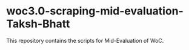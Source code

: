 # woc3.0-scraping-mid-evaluation-Taksh-Bhatt
This repository contains the scripts for Mid-Evaluation of WoC.

